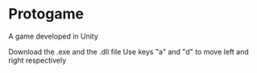 # Protogame
A game developed in Unity

Download the .exe and the .dll file
Use keys "a" and "d" to move left and right respectively
